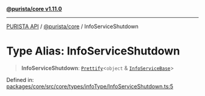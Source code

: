 [**@purista/core v1.11.0**](../README.md)

***

[PURISTA API](../../../packages.md) / [@purista/core](../README.md) / InfoServiceShutdown

# Type Alias: InfoServiceShutdown

> **InfoServiceShutdown**: [`Prettify`](Prettify.md)\<`object` & [`InfoServiceBase`](InfoServiceBase.md)\>

Defined in: [packages/core/src/core/types/infoType/InfoServiceShutdown.ts:5](https://github.com/puristajs/purista/blob/master/packages/core/src/core/types/infoType/InfoServiceShutdown.ts#L5)
